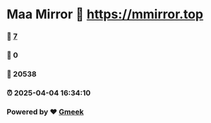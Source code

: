# Maa Mirror :link: https://mmirror.top 
### :page_facing_up: [7](https://mmirror.top/tag.html) 
### :speech_balloon: 0 
### :hibiscus: 20538 
### :alarm_clock: 2025-04-04 16:34:10 
### Powered by :heart: [Gmeek](https://github.com/Meekdai/Gmeek)
